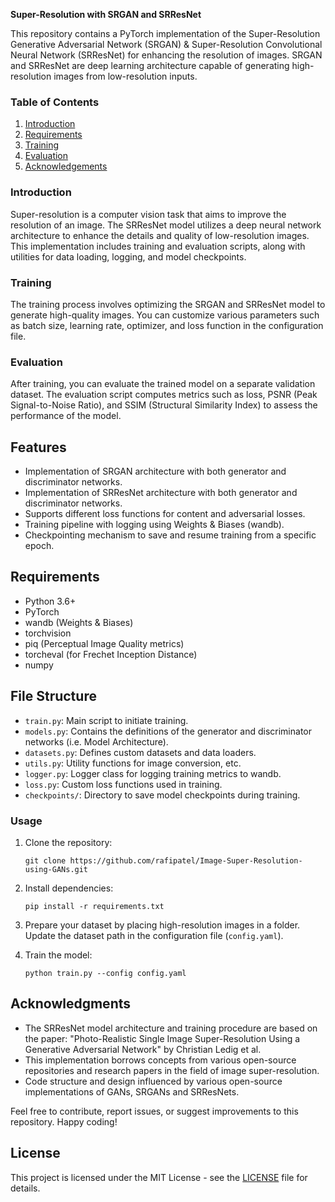 **Super-Resolution with SRGAN and SRResNet**

This repository contains a PyTorch implementation of the Super-Resolution Generative Adversarial Network (SRGAN) & Super-Resolution Convolutional Neural Network (SRResNet) for enhancing the resolution of images. SRGAN and SRResNet are deep learning architecture capable of generating high-resolution images from low-resolution inputs.

### Table of Contents
1. [Introduction](#introduction)
2. [Requirements](#requirements)
3. [Training](#training)
4. [Evaluation](#evaluation)
5. [Acknowledgements](#acknowledgements)

### Introduction
Super-resolution is a computer vision task that aims to improve the resolution of an image. The SRResNet model utilizes a deep neural network architecture to enhance the details and quality of low-resolution images. This implementation includes training and evaluation scripts, along with utilities for data loading, logging, and model checkpoints.

### Training
The training process involves optimizing the SRGAN and SRResNet model to generate high-quality images. You can customize various parameters such as batch size, learning rate, optimizer, and loss function in the configuration file.

### Evaluation
After training, you can evaluate the trained model on a separate validation dataset. The evaluation script computes metrics such as loss, PSNR (Peak Signal-to-Noise Ratio), and SSIM (Structural Similarity Index) to assess the performance of the model.

## Features
- Implementation of SRGAN architecture with both generator and discriminator networks.
- Implementation of SRResNet architecture with both generator and discriminator networks.
- Supports different loss functions for content and adversarial losses.
- Training pipeline with logging using Weights & Biases (wandb).
- Checkpointing mechanism to save and resume training from a specific epoch.

## Requirements
- Python 3.6+
- PyTorch
- wandb (Weights & Biases)
- torchvision
- piq (Perceptual Image Quality metrics)
- torcheval (for Frechet Inception Distance)
- numpy

## File Structure
- `train.py`: Main script to initiate training.
- `models.py`: Contains the definitions of the generator and discriminator networks (i.e. Model Architecture).
- `datasets.py`: Defines custom datasets and data loaders.
- `utils.py`: Utility functions for image conversion, etc.
- `logger.py`: Logger class for logging training metrics to wandb.
- `loss.py`: Custom loss functions used in training.
- `checkpoints/`: Directory to save model checkpoints during training.


### Usage
1. Clone the repository:
   ```
   git clone https://github.com/rafipatel/Image-Super-Resolution-using-GANs.git
   ```

2. Install dependencies:
   ```
   pip install -r requirements.txt
   ```

3. Prepare your dataset by placing high-resolution images in a folder. Update the dataset path in the configuration file (`config.yaml`).

4. Train the model:
   ```
   python train.py --config config.yaml
   ```


## Acknowledgments
- The SRResNet model architecture and training procedure are based on the paper: "Photo-Realistic Single Image Super-Resolution Using a Generative Adversarial Network" by Christian Ledig et al.
- This implementation borrows concepts from various open-source repositories and research papers in the field of image super-resolution.
- Code structure and design influenced by various open-source implementations of GANs, SRGANs and SRResNets.

Feel free to contribute, report issues, or suggest improvements to this repository. Happy coding!


## License
This project is licensed under the MIT License - see the [LICENSE](LICENSE) file for details.
